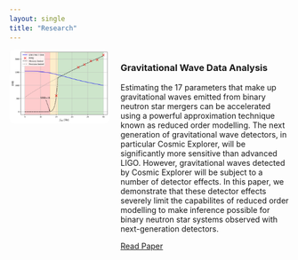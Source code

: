 ```yaml
---
layout: single
title: "Research"
---
```


<div style="display: flex; align-items: flex-start; gap: 20px; margin-bottom: 40px;">
  <img src="/assets/images/gw_rom.jpg" alt="Gravitational Waves" width="180" style="border-radius: 8px;">
  <div>
    <h3>Gravitational Wave Data Analysis</h3>
    <p>
      Estimating the 17 parameters that make up gravitational waves emitted from binary neutron star mergers can be accelerated using a powerful approximation technique known as reduced order modelling. The next generation of gravitational wave detectors, in particular Cosmic Explorer, will be significantly more sensitive than advanced LIGO. However, gravitational waves detected by Cosmic Explorer will be subject to a number of detector effects. In this paper, we demonstrate that these detector effects severely limit the capabilites of reduced order modelling to make inference possible for binary neutron star systems observed with next-generation detectors.
    </p>
    <a href="https://arxiv.org/abs/2503.04073" target="_blank" class="btn btn--primary">Read Paper</a>
  </div>
</div>
